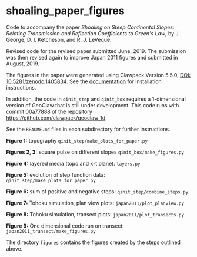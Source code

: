 # shoaling_paper_figures

Code to accompany the paper 
*Shoaling on Steep Continental Slopes: Relating Transmission and Reflection Coefficients to Green's Law*, by J. George, D.  I. Ketcheson, and R. J. LeVeque.  

Revised code for the revised paper submitted June, 2019. The submission was
then revised again to improve Japan 2011 figures and submitted in August, 2019.

The figures in the paper were generated using Clawpack Version 5.5.0, [DOI: 10.5281/zenodo.1405834](https://doi.org/10.5281/zenodo.1405834).  See the [documentation](http://www.clawpack.org) for installation instructions.

In addition, the code in `qinit_step` and `qinit_box` requires a 1-dimensional 
version of GeoClaw that is still under development.  This code runs with
commit 00a77888 of the repository https://github.com/clawpack/geoclaw_1d.

See the `README.md` files in each subdirectory for further instructions.

**Figure 1:** topography
`qinit_step/make_plots_for_paper.py`

**Figures 2, 3:** square pulse on different slopes
`qinit_box/make_figures.py`

**Figure 4:** layered media (topo and x-t plane):
`layers.py`

**Figure 5:** evolution of step function data:
`qinit_step/make_plots_for_paper.py`

**Figure 6:** sum of positive and negative steps:
`qinit_step/combine_steps.py`

**Figure 7:** Tohoku simulation, plan view plots:
`japan2011/plot_planview.py`

**Figure 8:** Tohoku simulation, transect plots:
`japan2011/plot_transects.py`

**Figure 9:** One dimensional code run on transect:
`japan2011_transect/make_figures.py`

The directory `figures` contains the figures created by the 
steps outlined above.

